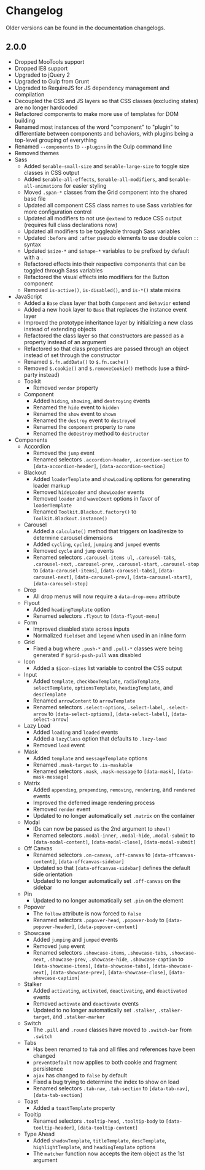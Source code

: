 # Changelog #

Older versions can be found in the documentation changelogs.

## 2.0.0 ##

* Dropped MooTools support
* Dropped IE8 support
* Upgraded to jQuery 2
* Upgraded to Gulp from Grunt
* Upgraded to RequireJS for JS dependency management and compilation
* Decoupled the CSS and JS layers so that CSS classes (excluding states) are no longer hardcoded
* Refactored components to make more use of templates for DOM building
* Renamed most instances of the word "component" to "plugin" to differentiate between components and behaviors,
    with plugins being a top-level grouping of everything
* Renamed `--components` to `--plugins` in the Gulp command line
* Removed themes
* Sass
    * Added `$enable-small-size` and `$enable-large-size` to toggle size classes in CSS output
    * Added `$enable-all-effects`, `$enable-all-modifiers`, and `$enable-all-animations` for easier styling
    * Moved `.span-*` classes from the Grid component into the shared base file
    * Updated all component CSS class names to use Sass variables for more configuration control
    * Updated all modifiers to not use `@extend` to reduce CSS output (requires full class declarations now)
    * Updated all modifiers to be toggleable through Sass variables
    * Updated `:before` and `:after` pseudo elements to use double colon `::` syntax
    * Updated `$size-*` and `$shape-*` variables to be prefixed by default with a `.`
    * Refactored effects into their respective components that can be toggled through Sass variables
    * Refactored the visual effects into modifiers for the Button component
    * Removed `is-active()`, `is-disabled()`, and `is-*()` state mixins
* JavaScript
    * Added a `Base` class layer that both `Component` and `Behavior` extend
    * Added a new hook layer to `Base` that replaces the instance event layer
    * Improved the prototype inheritance layer by initializing a new class instead of extending objects
    * Refactored the class layer so that constructors are passed as a property instead of an argument
    * Refactored so that class properties are passed through an object instead of set through the constructor
    * Renamed `$.fn.addData()` to `$.fn.cache()`
    * Removed `$.cookie()` and `$.removeCookie()` methods (use a third-party instead)
    * Toolkit
        * Removed `vendor` property
    * Component
        * Added `hiding`, `showing`, and `destroying` events
        * Renamed the `hide` event to `hidden`
        * Renamed the `show` event to `shown`
        * Renamed the `destroy` event to `destroyed`
        * Renamed the `component` property to `name`
        * Renamed the `doDestroy` method to `destructor`
* Components
    * Accordion
        * Removed the `jump` event
        * Renamed selectors `.accordion-header`, `.accordion-section` to `[data-accordion-header]`, `[data-accordion-section]`
    * Blackout
        * Added `loaderTemplate` and `showLoading` options for generating loader markup
        * Removed `hideLoader` and `showLoader` events
        * Removed `loader` and `waveCount` options in favor of `loaderTemplate`
        * Renamed `Toolkit.Blackout.factory()` to `Toolkit.Blackout.instance()`
    * Carousel
        * Added a `calculate()` method that triggers on load/resize to determine carousel dimensions
        * Added `cycling`, `cycled`, `jumping` and `jumped` events
        * Removed `cycle` and `jump` events
        * Renamed selectors `.carousel-items ul`, `.carousel-tabs`, `.carousel-next`, `.carousel-prev`, `.carousel-start`, `.carousel-stop` to
            `[data-carousel-items]`, `[data-carousel-tabs]`, `[data-carousel-next]`, `[data-carousel-prev]`, `[data-carousel-start]`, `[data-carousel-stop]`
    * Drop
        * All drop menus will now require a `data-drop-menu` attribute
    * Flyout
        * Added `headingTemplate` option
        * Renamed selectors `.flyout` to `[data-flyout-menu]`
    * Form
        * Improved disabled state across inputs
        * Normalized `fieldset` and `legend` when used in an inline form
    * Grid
        * Fixed a bug where `.push-*` and `.pull-*` classes were being generated if `$grid-push-pull` was disabled
    * Icon
        * Added a `$icon-sizes` list variable to control the CSS output
    * Input
        * Added `template`, `checkboxTemplate`, `radioTemplate`, `selectTemplate`, `optionsTemplate`, `headingTemplate`, and `descTemplate`
        * Renamed `arrowContent` to `arrowTemplate`
        * Renamed selectors `.select-options`, `.select-label`, `.select-arrow` to
            `[data-select-options]`, `[data-select-label]`, `[data-select-arrow]`
    * Lazy Load
        * Added `loading` and `loaded` events
        * Added a `lazyClass` option that defaults to `.lazy-load`
        * Removed `load` event
    * Mask
        * Added `template` and `messageTemplate` options
        * Renamed `.mask-target` to `.is-maskable`
        * Renamed selectors `.mask`, `.mask-message` to `[data-mask]`, `[data-mask-message]`
    * Matrix
        * Added `appending`, `prepending`, `removing`, `rendering`, and `rendered` events
        * Improved the deferred image rendering process
        * Removed `render` event
        * Updated to no longer automatically set `.matrix` on the container
    * Modal
        * IDs can now be passed as the 2nd argument to `show()`
        * Renamed selectors `.modal-inner`, `.modal-hide`, `.modal-submit` to
            `[data-modal-content]`, `[data-modal-close]`, `[data-modal-submit]`
    * Off Canvas
        * Renamed selectors `.on-canvas`, `.off-canvas` to `[data-offcanvas-content]`, `[data-offcanvas-sidebar]`
        * Updated so that `[data-offcanvas-sidebar]` defines the default side orientation
        * Updated to no longer automatically set `.off-canvas` on the sidebar
    * Pin
        * Updated to no longer automatically set `.pin` on the element
    * Popover
        * The `follow` attribute is now forced to `false`
        * Renamed selectors `.popover-head`, `.popover-body` to `[data-popover-header]`, `[data-popover-content]`
    * Showcase
        * Added `jumping` and `jumped` events
        * Removed `jump` event
        * Renamed selectors `.showcase-items`, `.showcase-tabs`, `.showcase-next`, `.showcase-prev`, `.showcase-hide`, `.showcase-caption` to
            `[data-showcase-items]`, `[data-showcase-tabs]`, `[data-showcase-next]`, `[data-showcase-prev]`, `[data-showcase-close]`, `[data-showcase-caption]`
    * Stalker
        * Added `activating`, `activated`, `deactivating`, and `deactivated` events
        * Removed `activate` and `deactivate` events
        * Updated to no longer automatically set `.stalker`, `.stalker-target`, and `.stalker-marker`
    * Switch
        * The `.pill` and `.round` classes have moved to `.switch-bar` from `.switch`
    * Tabs
        * Has been renamed to `Tab` and all files and references have been changed
        * `preventDefault` now applies to both cookie and fragment persistence
        * `ajax` has changed to `false` by default
        * Fixed a bug trying to determine the index to show on load
        * Renamed selectors `.tab-nav`, `.tab-section` to `[data-tab-nav]`, `[data-tab-section]`
    * Toast
        * Added a `toastTemplate` property
    * Tooltip
        * Renamed selectors `.tooltip-head`, `.tooltip-body` to `[data-tooltip-header]`, `[data-tooltip-content]`
    * Type Ahead
        * Added `shadowTemplate`, `titleTemplate`, `descTemplate`, `highlightTemplate`, and `headingTemplate` options
        * The `matcher` function now accepts the item object as the 1st argument
